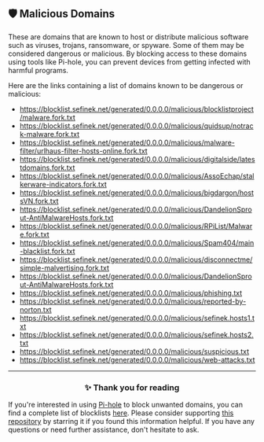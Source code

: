<!-- SEO DATA FOR BLOCKLIST.SEIFNEK.NET
* Title       : Malicious Domains
* Description : 
* Tags        :
* Canonical   : /viewer/info/block/Malicious
-->

## 🛡️ Malicious Domains
These are domains that are known to host or distribute malicious software such as viruses, trojans, ransomware, or spyware.
Some of them may be considered dangerous or malicious.
By blocking access to these domains using tools like Pi-hole, you can prevent devices from getting infected with harmful programs.

Here are the links containing a list of domains known to be dangerous or malicious:
- https://blocklist.sefinek.net/generated/0.0.0.0/malicious/blocklistproject/malware.fork.txt
- https://blocklist.sefinek.net/generated/0.0.0.0/malicious/quidsup/notrack-malware.fork.txt
- https://blocklist.sefinek.net/generated/0.0.0.0/malicious/malware-filter/urlhaus-filter-hosts-online.fork.txt
- https://blocklist.sefinek.net/generated/0.0.0.0/malicious/digitalside/latestdomains.fork.txt
- https://blocklist.sefinek.net/generated/0.0.0.0/malicious/AssoEchap/stalkerware-indicators.fork.txt
- https://blocklist.sefinek.net/generated/0.0.0.0/malicious/bigdargon/hostsVN.fork.txt
- https://blocklist.sefinek.net/generated/0.0.0.0/malicious/DandelionSprout-AntiMalwareHosts.fork.txt
- https://blocklist.sefinek.net/generated/0.0.0.0/malicious/RPiList/Malware.fork.txt
- https://blocklist.sefinek.net/generated/0.0.0.0/malicious/Spam404/main-blacklist.fork.txt
- https://blocklist.sefinek.net/generated/0.0.0.0/malicious/disconnectme/simple-malvertising.fork.txt
- https://blocklist.sefinek.net/generated/0.0.0.0/malicious/DandelionSprout-AntiMalwareHosts.fork.txt
- https://blocklist.sefinek.net/generated/0.0.0.0/malicious/phishing.txt
- https://blocklist.sefinek.net/generated/0.0.0.0/malicious/reported-by-norton.txt
- https://blocklist.sefinek.net/generated/0.0.0.0/malicious/sefinek.hosts1.txt
- https://blocklist.sefinek.net/generated/0.0.0.0/malicious/sefinek.hosts2.txt
- https://blocklist.sefinek.net/generated/0.0.0.0/malicious/suspicious.txt
- https://blocklist.sefinek.net/generated/0.0.0.0/malicious/web-attacks.txt


<hr>
<h3 align="center">✨ Thank you for reading</h3>
If you're interested in using <a href="../What%20is%20Pi-hole.md">Pi-hole</a> to block unwanted domains, you can find a complete list of blocklists <a href="../../lists/md/Pi-hole.md">here</a>.
Please consider supporting <a href="https://github.com/sefinek24/Sefinek-Blocklist-Collection" target="_blank">this repository</a> by starring it if you found this information helpful.
If you have any questions or need further assistance, don't hesitate to ask.